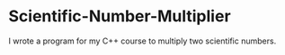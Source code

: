 # Scientific-Number-Multiplier
I wrote a program for my C++ course to multiply two scientific numbers.
